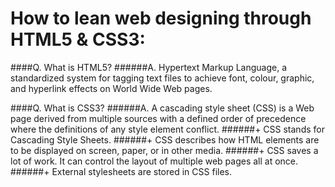 # How to lean web designing through HTML5 & CSS3:

####Q. What is HTML5?
######A. Hypertext Markup Language, a standardized system for tagging text files to achieve font, colour, graphic, and hyperlink effects on World Wide Web pages. 

####Q. What is CSS3?
######A. A cascading style sheet (CSS) is a Web page derived from multiple sources with a defined order of precedence where the definitions of any style element conflict.
######+ CSS stands for Cascading Style Sheets.
######+ CSS describes how HTML elements are to be displayed on screen, paper, or in other media.
######+ CSS saves a lot of work. It can control the layout of multiple web pages all at once.
######+ External stylesheets are stored in CSS files.